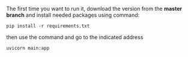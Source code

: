 The first time you want to run it, download the version from the __master branch__ and install needed packages using command:
```
pip install -r requirements.txt
```
then use the command and go to the indicated address
```
uvicorn main:app
```